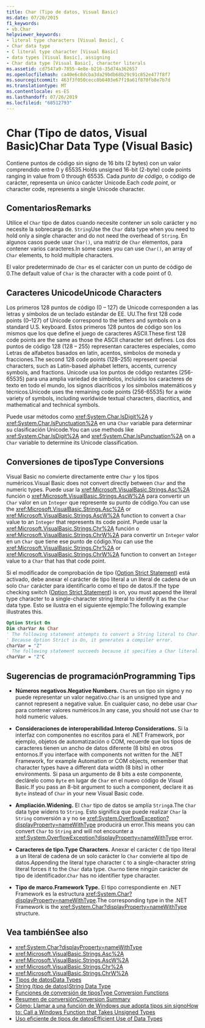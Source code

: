 ```yaml
---
title: Char (Tipo de datos, Visual Basic)
ms.date: 07/20/2015
f1_keywords:
- vb.Char
helpviewer_keywords:
- literal type characters [Visual Basic], C
- Char data type
- C literal type character [Visual Basic]
- data types [Visual Basic], assigning
- Char data type [Visual Basic], character literals
ms.assetid: cd7547a9-7855-4e8e-b216-35d74a362657
ms.openlocfilehash: ca40e6c8dcba3da29bdb68b29c91c852e477f8f7
ms.sourcegitcommit: 463f3f050cecc0b6403e67f19a61f870fb8e7b7d
ms.translationtype: MT
ms.contentlocale: es-ES
ms.lasthandoff: 07/26/2019
ms.locfileid: "68512793"
---
```

# <a name="char-data-type-visual-basic"></a><span data-ttu-id="29852-102">Char (Tipo de datos, Visual Basic)</span><span class="sxs-lookup"><span data-stu-id="29852-102">Char Data Type (Visual Basic)</span></span>

<span data-ttu-id="29852-103">Contiene puntos de código sin signo de 16 bits (2 bytes) con un valor comprendido entre 0 y 65535.</span><span class="sxs-lookup"><span data-stu-id="29852-103">Holds unsigned 16-bit (2-byte) code points ranging in value from 0 through 65535.</span></span> <span data-ttu-id="29852-104">Cada *punto de código*, o código de carácter, representa un único carácter Unicode.</span><span class="sxs-lookup"><span data-stu-id="29852-104">Each *code point*, or character code, represents a single Unicode character.</span></span>

## <a name="remarks"></a><span data-ttu-id="29852-105">Comentarios</span><span class="sxs-lookup"><span data-stu-id="29852-105">Remarks</span></span>

<span data-ttu-id="29852-106">Utilice el `Char` tipo de datos cuando necesite contener un solo carácter y no necesite la sobrecarga de. `String`</span><span class="sxs-lookup"><span data-stu-id="29852-106">Use the `Char` data type when you need to hold only a single character and do not need the overhead of `String`.</span></span> <span data-ttu-id="29852-107">En algunos casos puede usar `Char()`, una matriz de `Char` elementos, para contener varios caracteres.</span><span class="sxs-lookup"><span data-stu-id="29852-107">In some cases you can use `Char()`, an array of `Char` elements, to hold multiple characters.</span></span>

<span data-ttu-id="29852-108">El valor predeterminado de `Char` es el carácter con un punto de código de 0.</span><span class="sxs-lookup"><span data-stu-id="29852-108">The default value of `Char` is the character with a code point of 0.</span></span>

## <a name="unicode-characters"></a><span data-ttu-id="29852-109">Caracteres Unicode</span><span class="sxs-lookup"><span data-stu-id="29852-109">Unicode Characters</span></span>

<span data-ttu-id="29852-110">Los primeros 128 puntos de código (0 – 127) de Unicode corresponden a las letras y símbolos de un teclado estándar de EE. UU.</span><span class="sxs-lookup"><span data-stu-id="29852-110">The first 128 code points (0–127) of Unicode correspond to the letters and symbols on a standard U.S. keyboard.</span></span> <span data-ttu-id="29852-111">Estos primeros 128 puntos de código son los mismos que los que define el juego de caracteres ASCII.</span><span class="sxs-lookup"><span data-stu-id="29852-111">These first 128 code points are the same as those the ASCII character set defines.</span></span> <span data-ttu-id="29852-112">Los dos puntos de código 128 (128 – 255) representan caracteres especiales, como Letras de alfabetos basados en latín, acentos, símbolos de moneda y fracciones.</span><span class="sxs-lookup"><span data-stu-id="29852-112">The second 128 code points (128–255) represent special characters, such as Latin-based alphabet letters, accents, currency symbols, and fractions.</span></span> <span data-ttu-id="29852-113">Unicode usa los puntos de código restantes (256-65535) para una amplia variedad de símbolos, incluidos los caracteres de texto en todo el mundo, los signos diacríticos y los símbolos matemáticos y técnicos.</span><span class="sxs-lookup"><span data-stu-id="29852-113">Unicode uses the remaining code points (256-65535) for a wide variety of symbols, including worldwide textual characters, diacritics, and mathematical and technical symbols.</span></span>

<span data-ttu-id="29852-114">Puede usar métodos como <xref:System.Char.IsDigit%2A> y <xref:System.Char.IsPunctuation%2A> en una `Char` variable para determinar su clasificación Unicode.</span><span class="sxs-lookup"><span data-stu-id="29852-114">You can use methods like <xref:System.Char.IsDigit%2A> and <xref:System.Char.IsPunctuation%2A> on a `Char` variable to determine its Unicode classification.</span></span>

## <a name="type-conversions"></a><span data-ttu-id="29852-115">Conversiones de tipos</span><span class="sxs-lookup"><span data-stu-id="29852-115">Type Conversions</span></span>

<span data-ttu-id="29852-116">Visual Basic no convierte directamente entre `Char` y los tipos numéricos.</span><span class="sxs-lookup"><span data-stu-id="29852-116">Visual Basic does not convert directly between `Char` and the numeric types.</span></span> <span data-ttu-id="29852-117">Puede usar la <xref:Microsoft.VisualBasic.Strings.Asc%2A> función o <xref:Microsoft.VisualBasic.Strings.AscW%2A> para convertir un `Char` valor en un `Integer` que represente su punto de código.</span><span class="sxs-lookup"><span data-stu-id="29852-117">You can use the <xref:Microsoft.VisualBasic.Strings.Asc%2A> or <xref:Microsoft.VisualBasic.Strings.AscW%2A> function to convert a `Char` value to an `Integer` that represents its code point.</span></span> <span data-ttu-id="29852-118">Puede usar la <xref:Microsoft.VisualBasic.Strings.Chr%2A> función o <xref:Microsoft.VisualBasic.Strings.ChrW%2A> para convertir un `Integer` valor en un `Char` que tiene ese punto de código.</span><span class="sxs-lookup"><span data-stu-id="29852-118">You can use the <xref:Microsoft.VisualBasic.Strings.Chr%2A> or <xref:Microsoft.VisualBasic.Strings.ChrW%2A> function to convert an `Integer` value to a `Char` that has that code point.</span></span>

<span data-ttu-id="29852-119">Si el modificador de comprobación de tipo ([Option Strict Statement](../../../visual-basic/language-reference/statements/option-strict-statement.md)) está activado, debe anexar el carácter de tipo literal a un literal de cadena de un solo `Char` carácter para identificarlo como el tipo de datos.</span><span class="sxs-lookup"><span data-stu-id="29852-119">If the type checking switch ([Option Strict Statement](../../../visual-basic/language-reference/statements/option-strict-statement.md)) is on, you must append the literal type character to a single-character string literal to identify it as the `Char` data type.</span></span> <span data-ttu-id="29852-120">Esto se ilustra en el siguiente ejemplo:</span><span class="sxs-lookup"><span data-stu-id="29852-120">The following example illustrates this.</span></span>

```vb
Option Strict On
Dim charVar As Char
' The following statement attempts to convert a String literal to Char.
' Because Option Strict is On, it generates a compiler error.
charVar = "Z"
' The following statement succeeds because it specifies a Char literal.
charVar = "Z"C
```

## <a name="programming-tips"></a><span data-ttu-id="29852-121">Sugerencias de programación</span><span class="sxs-lookup"><span data-stu-id="29852-121">Programming Tips</span></span>

- <span data-ttu-id="29852-122">**Números negativos.**</span><span class="sxs-lookup"><span data-stu-id="29852-122">**Negative Numbers.**</span></span> <span data-ttu-id="29852-123">`Char`es un tipo sin signo y no puede representar un valor negativo.</span><span class="sxs-lookup"><span data-stu-id="29852-123">`Char` is an unsigned type and cannot represent a negative value.</span></span> <span data-ttu-id="29852-124">En cualquier caso, no debe usar `Char` para contener valores numéricos.</span><span class="sxs-lookup"><span data-stu-id="29852-124">In any case, you should not use `Char` to hold numeric values.</span></span>

- <span data-ttu-id="29852-125">**Consideraciones de interoperabilidad.**</span><span class="sxs-lookup"><span data-stu-id="29852-125">**Interop Considerations.**</span></span> <span data-ttu-id="29852-126">Si la interfaz con componentes no escritos para el .NET Framework, por ejemplo, objetos de automatización o COM, recuerde que los tipos de caracteres tienen un ancho de datos diferente (8 bits) en otros entornos.</span><span class="sxs-lookup"><span data-stu-id="29852-126">If you interface with components not written for the .NET Framework, for example Automation or COM objects, remember that character types have a different data width (8 bits) in other environments.</span></span> <span data-ttu-id="29852-127">Si pasa un argumento de 8 bits a este componente, declárelo como `Byte` en lugar de `Char` en el nuevo código de Visual Basic.</span><span class="sxs-lookup"><span data-stu-id="29852-127">If you pass an 8-bit argument to such a component, declare it as `Byte` instead of `Char` in your new Visual Basic code.</span></span>

- <span data-ttu-id="29852-128">**Ampliación.**</span><span class="sxs-lookup"><span data-stu-id="29852-128">**Widening.**</span></span> <span data-ttu-id="29852-129">El `Char` tipo de datos se amplía `String`a.</span><span class="sxs-lookup"><span data-stu-id="29852-129">The `Char` data type widens to `String`.</span></span> <span data-ttu-id="29852-130">Esto significa que puede realizar `Char` la `String` conversión a y no se <xref:System.OverflowException?displayProperty=nameWithType> producirá un error.</span><span class="sxs-lookup"><span data-stu-id="29852-130">This means you can convert `Char` to `String` and will not encounter a <xref:System.OverflowException?displayProperty=nameWithType> error.</span></span>

- <span data-ttu-id="29852-131">**Caracteres de tipo.**</span><span class="sxs-lookup"><span data-stu-id="29852-131">**Type Characters.**</span></span> <span data-ttu-id="29852-132">Anexar el carácter `C` de tipo literal a un literal de cadena de un solo carácter lo `Char` convierte al tipo de datos.</span><span class="sxs-lookup"><span data-stu-id="29852-132">Appending the literal type character `C` to a single-character string literal forces it to the `Char` data type.</span></span> <span data-ttu-id="29852-133">`Char`no tiene ningún carácter de tipo de identificador.</span><span class="sxs-lookup"><span data-stu-id="29852-133">`Char` has no identifier type character.</span></span>

- <span data-ttu-id="29852-134">**Tipo de marco.**</span><span class="sxs-lookup"><span data-stu-id="29852-134">**Framework Type.**</span></span> <span data-ttu-id="29852-135">El tipo correspondiente en .NET Framework es la estructura <xref:System.Char?displayProperty=nameWithType>.</span><span class="sxs-lookup"><span data-stu-id="29852-135">The corresponding type in the .NET Framework is the <xref:System.Char?displayProperty=nameWithType> structure.</span></span>

## <a name="see-also"></a><span data-ttu-id="29852-136">Vea también</span><span class="sxs-lookup"><span data-stu-id="29852-136">See also</span></span>

- <xref:System.Char?displayProperty=nameWithType>
- <xref:Microsoft.VisualBasic.Strings.Asc%2A>
- <xref:Microsoft.VisualBasic.Strings.AscW%2A>
- <xref:Microsoft.VisualBasic.Strings.Chr%2A>
- <xref:Microsoft.VisualBasic.Strings.ChrW%2A>
- [<span data-ttu-id="29852-137">Tipos de datos</span><span class="sxs-lookup"><span data-stu-id="29852-137">Data Types</span></span>](../../../visual-basic/language-reference/data-types/index.md)
- [<span data-ttu-id="29852-138">String (tipo de datos)</span><span class="sxs-lookup"><span data-stu-id="29852-138">String Data Type</span></span>](../../../visual-basic/language-reference/data-types/string-data-type.md)
- [<span data-ttu-id="29852-139">Funciones de conversión de tipos</span><span class="sxs-lookup"><span data-stu-id="29852-139">Type Conversion Functions</span></span>](../../../visual-basic/language-reference/functions/type-conversion-functions.md)
- [<span data-ttu-id="29852-140">Resumen de conversión</span><span class="sxs-lookup"><span data-stu-id="29852-140">Conversion Summary</span></span>](../../../visual-basic/language-reference/keywords/conversion-summary.md)
- [<span data-ttu-id="29852-141">Cómo: Llamar a una función de Windows que adopta tipos sin signo</span><span class="sxs-lookup"><span data-stu-id="29852-141">How to: Call a Windows Function that Takes Unsigned Types</span></span>](../../../visual-basic/programming-guide/com-interop/how-to-call-a-windows-function-that-takes-unsigned-types.md)
- [<span data-ttu-id="29852-142">Uso eficiente de tipos de datos</span><span class="sxs-lookup"><span data-stu-id="29852-142">Efficient Use of Data Types</span></span>](../../../visual-basic/programming-guide/language-features/data-types/efficient-use-of-data-types.md)
